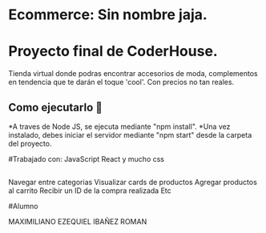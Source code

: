# Ecommerce: Sin nombre jaja.
# Proyecto final de CoderHouse.

Tienda virtual  donde podras encontrar accesorios de moda, complementos en tendencia que te darán el toque 'cool'. Con precios no tan reales.

## Como ejecutarlo 🚀
*A traves de Node JS, se ejecuta mediante "npm install".
*Una vez instalado, debes iniciar el servidor mediante "npm start" desde la carpeta del proyecto.

#Trabajado con: 
JavaScript
React 
y mucho css

##
Navegar entre categorias
Visualizar cards de productos
Agregar productos al carrito
Recibir un ID de la compra realizada
Etc

#Alumno

MAXIMILIANO EZEQUIEL IBAÑEZ ROMAN


